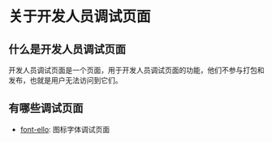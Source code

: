 # 关于开发人员调试页面

## 什么是开发人员调试页面

开发人员调试页面是一个页面，用于开发人员调试页面的功能，他们不参与打包和发布，也就是用户无法访问到它们。

## 有哪些调试页面

+ [font-ello](./font-ello/): 图标字体调试页面
